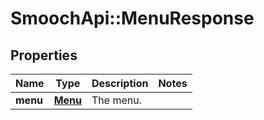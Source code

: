 # SmoochApi::MenuResponse

## Properties
Name | Type | Description | Notes
------------ | ------------- | ------------- | -------------
**menu** | [**Menu**](Menu.md) | The menu. | 


